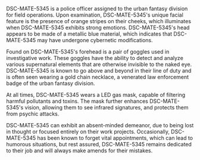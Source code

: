 DSC-MATE-5345 is a police officer assigned to the urban fantasy division for field operations. Upon examination, DSC-MATE-5345's unique facial feature is the presence of orange stripes on their cheeks, which illuminates when DSC-MATE-5345 exhibits strong emotions. DSC-MATE-5345's head appears to be made of a metallic blue material, which indicates that DSC-MATE-5345 may have undergone cybernetic modifications.

Found on DSC-MATE-5345's forehead is a pair of goggles used in investigative work. These goggles have the ability to detect and analyze various supernatural elements that are otherwise invisible to the naked eye. DSC-MATE-5345 is known to go above and beyond in their line of duty and is often seen wearing a gold chain necklace, a venerated law enforcement badge of the urban fantasy division.

At all times, DSC-MATE-5345 wears a LED gas mask, capable of filtering harmful pollutants and toxins. The mask further enhances DSC-MATE-5345's vision, allowing them to see infrared signatures, and protects them from psychic attacks.

DSC-MATE-5345 can exhibit an absent-minded demeanor, due to being lost in thought or focused entirely on their work projects. Occasionally, DSC-MATE-5345 has been known to forget vital appointments, which can lead to humorous situations, but rest assured, DSC-MATE-5345 remains dedicated to their job and will always make amends for their mistakes.